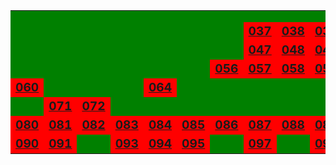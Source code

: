 <table><tr>
<td bgcolor="green"><small><i></i></small></td>
<td bgcolor="green"><small><i></i></small></td>
<td bgcolor="green"><small><i></i></small></td>
<td bgcolor="green"><small><i></i></small></td>
<td bgcolor="green"><small><i></i></small></td>
<td bgcolor="green"><small><i></i></small></td>
<td bgcolor="green"><small><i></i></small></td>
<td bgcolor="green"><small><i></i></small></td>
<td bgcolor="green"><small><i></i></small></td>
<td bgcolor="green"><small><i></i></small></td>
</tr><tr>
<td bgcolor="green"><small><i></i></small></td>
<td bgcolor="green"><small><i></i></small></td>
<td bgcolor="green"><small><i></i></small></td>
<td bgcolor="green"><small><i></i></small></td>
<td bgcolor="green"><small><i></i></small></td>
<td bgcolor="green"><small><i></i></small></td>
<td bgcolor="green"><small><i></i></small></td>
<td bgcolor="green"><small><i></i></small></td>
<td bgcolor="green"><small><i></i></small></td>
<td bgcolor="green"><small><i></i></small></td>
</tr><tr>
<td bgcolor="green"><small><i></i></small></td>
<td bgcolor="green"><small><i></i></small></td>
<td bgcolor="green"><small><i></i></small></td>
<td bgcolor="green"><small><i></i></small></td>
<td bgcolor="green"><small><i></i></small></td>
<td bgcolor="green"><small><i></i></small></td>
<td bgcolor="green"><small><i></i></small></td>
<td bgcolor="green"><small><i></i></small></td>
<td bgcolor="green"><small><i></i></small></td>
<td bgcolor="green"><small><i></i></small></td>
</tr><tr>
<td bgcolor="green"><small><i></i></small></td>
<td bgcolor="green"><small><i></i></small></td>
<td bgcolor="green"><small><i></i></small></td>
<td bgcolor="green"><small><i></i></small></td>
<td bgcolor="green"><small><i></i></small></td>
<td bgcolor="green"><small><i></i></small></td>
<td bgcolor="green"><small><i></i></small></td>
<td bgcolor="red"><big><b><u>037</u></b></big></td>
<td bgcolor="red"><big><b><u>038</u></b></big></td>
<td bgcolor="red"><big><b><u>039</u></b></big></td>
</tr><tr>
<td bgcolor="green"><small><i></i></small></td>
<td bgcolor="green"><small><i></i></small></td>
<td bgcolor="green"><small><i></i></small></td>
<td bgcolor="green"><small><i></i></small></td>
<td bgcolor="green"><small><i></i></small></td>
<td bgcolor="green"><small><i></i></small></td>
<td bgcolor="green"><small><i></i></small></td>
<td bgcolor="red"><big><b><u>047</u></b></big></td>
<td bgcolor="red"><big><b><u>048</u></b></big></td>
<td bgcolor="red"><big><b><u>049</u></b></big></td>
</tr><tr>
<td bgcolor="green"><small><i></i></small></td>
<td bgcolor="green"><small><i></i></small></td>
<td bgcolor="green"><small><i></i></small></td>
<td bgcolor="green"><small><i></i></small></td>
<td bgcolor="green"><small><i></i></small></td>
<td bgcolor="green"><small><i></i></small></td>
<td bgcolor="red"><big><b><u>056</u></b></big></td>
<td bgcolor="red"><big><b><u>057</u></b></big></td>
<td bgcolor="red"><big><b><u>058</u></b></big></td>
<td bgcolor="red"><big><b><u>059</u></b></big></td>
</tr><tr>
<td bgcolor="red"><big><b><u>060</u></b></big></td>
<td bgcolor="green"><small><i></i></small></td>
<td bgcolor="green"><small><i></i></small></td>
<td bgcolor="green"><small><i></i></small></td>
<td bgcolor="red"><big><b><u>064</u></b></big></td>
<td bgcolor="green"><small><i></i></small></td>
<td bgcolor="green"><small><i></i></small></td>
<td bgcolor="green"><small><i></i></small></td>
<td bgcolor="green"><small><i></i></small></td>
<td bgcolor="green"><small><i></i></small></td>
</tr><tr>
<td bgcolor="green"><small><i></i></small></td>
<td bgcolor="red"><big><b><u>071</u></b></big></td>
<td bgcolor="red"><big><b><u>072</u></b></big></td>
<td bgcolor="green"><small><i></i></small></td>
<td bgcolor="green"><small><i></i></small></td>
<td bgcolor="green"><small><i></i></small></td>
<td bgcolor="green"><small><i></i></small></td>
<td bgcolor="green"><small><i></i></small></td>
<td bgcolor="green"><small><i></i></small></td>
<td bgcolor="green"><small><i></i></small></td>
</tr><tr>
<td bgcolor="red"><big><b><u>080</u></b></big></td>
<td bgcolor="red"><big><b><u>081</u></b></big></td>
<td bgcolor="red"><big><b><u>082</u></b></big></td>
<td bgcolor="red"><big><b><u>083</u></b></big></td>
<td bgcolor="red"><big><b><u>084</u></b></big></td>
<td bgcolor="red"><big><b><u>085</u></b></big></td>
<td bgcolor="red"><big><b><u>086</u></b></big></td>
<td bgcolor="red"><big><b><u>087</u></b></big></td>
<td bgcolor="red"><big><b><u>088</u></b></big></td>
<td bgcolor="red"><big><b><u>089</u></b></big></td>
</tr><tr>
<td bgcolor="red"><big><b><u>090</u></b></big></td>
<td bgcolor="red"><big><b><u>091</u></b></big></td>
<td bgcolor="green"><small><i></i></small></td>
<td bgcolor="red"><big><b><u>093</u></b></big></td>
<td bgcolor="red"><big><b><u>094</u></b></big></td>
<td bgcolor="red"><big><b><u>095</u></b></big></td>
<td bgcolor="green"><small><i></i></small></td>
<td bgcolor="red"><big><b><u>097</u></b></big></td>
<td bgcolor="green"><small><i></i></small></td>
<td bgcolor="red"><big><b><u>099</u></b></big></td>
</tr><tr>
</tr></table>
